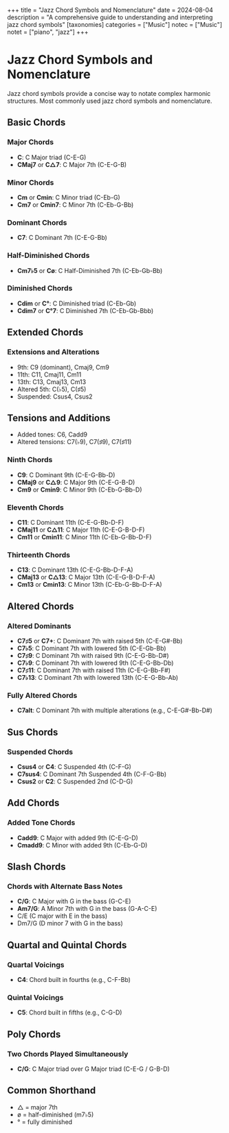 +++
title = "Jazz Chord Symbols and Nomenclature"
date = 2024-08-04
description = "A comprehensive guide to understanding and interpreting jazz chord symbols"
[taxonomies]
categories = ["Music"]
notec = ["Music"]
notet = ["piano", "jazz"]
+++

# Jazz Chord Symbols and Nomenclature


Jazz chord symbols provide a concise way to notate complex harmonic structures. Most commonly used jazz chord symbols and nomenclature.

## Basic Chords

### Major Chords
- **C**: C Major triad (C-E-G)
- **CMaj7** or **C△7**: C Major 7th (C-E-G-B)

### Minor Chords
- **Cm** or **Cmin**: C Minor triad (C-Eb-G)
- **Cm7** or **Cmin7**: C Minor 7th (C-Eb-G-Bb)

### Dominant Chords
- **C7**: C Dominant 7th (C-E-G-Bb)

### Half-Diminished Chords
- **Cm7♭5** or **Cø**: C Half-Diminished 7th (C-Eb-Gb-Bb)

### Diminished Chords
- **Cdim** or **C°**: C Diminished triad (C-Eb-Gb)
- **Cdim7** or **C°7**: C Diminished 7th (C-Eb-Gb-Bbb)

## Extended Chords


### Extensions and Alterations

- 9th: C9 (dominant), Cmaj9, Cm9
- 11th: C11, Cmaj11, Cm11
- 13th: C13, Cmaj13, Cm13
- Altered 5th: C(♭5), C(♯5)
- Suspended: Csus4, Csus2


## Tensions and Additions

- Added tones: C6, Cadd9
- Altered tensions: C7(♭9), C7(♯9), C7(♯11)


### Ninth Chords
- **C9**: C Dominant 9th (C-E-G-Bb-D)
- **CMaj9** or **C△9**: C Major 9th (C-E-G-B-D)
- **Cm9** or **Cmin9**: C Minor 9th (C-Eb-G-Bb-D)

### Eleventh Chords
- **C11**: C Dominant 11th (C-E-G-Bb-D-F)
- **CMaj11** or **C△11**: C Major 11th (C-E-G-B-D-F)
- **Cm11** or **Cmin11**: C Minor 11th (C-Eb-G-Bb-D-F)

### Thirteenth Chords
- **C13**: C Dominant 13th (C-E-G-Bb-D-F-A)
- **CMaj13** or **C△13**: C Major 13th (C-E-G-B-D-F-A)
- **Cm13** or **Cmin13**: C Minor 13th (C-Eb-G-Bb-D-F-A)

## Altered Chords

### Altered Dominants
- **C7♯5** or **C7+**: C Dominant 7th with raised 5th (C-E-G#-Bb)
- **C7♭5**: C Dominant 7th with lowered 5th (C-E-Gb-Bb)
- **C7♯9**: C Dominant 7th with raised 9th (C-E-G-Bb-D#)
- **C7♭9**: C Dominant 7th with lowered 9th (C-E-G-Bb-Db)
- **C7♯11**: C Dominant 7th with raised 11th (C-E-G-Bb-F#)
- **C7♭13**: C Dominant 7th with lowered 13th (C-E-G-Bb-Ab)

### Fully Altered Chords
- **C7alt**: C Dominant 7th with multiple alterations (e.g., C-E-G#-Bb-D#)

## Sus Chords

### Suspended Chords
- **Csus4** or **C4**: C Suspended 4th (C-F-G)
- **C7sus4**: C Dominant 7th Suspended 4th (C-F-G-Bb)
- **Csus2** or **C2**: C Suspended 2nd (C-D-G)

## Add Chords

### Added Tone Chords
- **Cadd9**: C Major with added 9th (C-E-G-D)
- **Cmadd9**: C Minor with added 9th (C-Eb-G-D)

## Slash Chords

### Chords with Alternate Bass Notes
- **C/G**: C Major with G in the bass (G-C-E)
- **Am7/G**: A Minor 7th with G in the bass (G-A-C-E)
- C/E (C major with E in the bass)
- Dm7/G (D minor 7 with G in the bass)

## Quartal and Quintal Chords

### Quartal Voicings
- **C4**: Chord built in fourths (e.g., C-F-Bb)

### Quintal Voicings
- **C5**: Chord built in fifths (e.g., C-G-D)

## Poly Chords

### Two Chords Played Simultaneously
- **C/G**: C Major triad over G Major triad (C-E-G / G-B-D)


## Common Shorthand

- △ = major 7th
- ø = half-diminished (m7♭5)
- ° = fully diminished